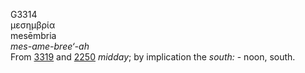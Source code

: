 <body>
  <p>G3314<br>  μεσημβρία  <br> mesēmbria  <br><i>mes-ame-bree‘-ah </i><br>From <a href="g3319.htm">3319</a> and <a href="g2250.htm">2250</a>  <i>midday</i>; by implication the <i>south:</i> - noon, south.<br></p>
 </body>